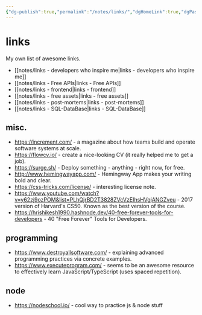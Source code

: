 ```yaml
---
{"dg-publish":true,"permalink":"/notes/links/","dgHomeLink":true,"dgPassFrontmatter":false}
---
```


# links

My own list of awesome links.

- [[notes/links - developers who inspire me|links - developers who inspire me]]
- [[notes/links - Free APIs|links - Free APIs]]
- [[notes/links - frontend|links - frontend]]
- [[notes/links - free assets|links - free assets]]
- [[notes/links - post-mortems|links - post-mortems]]
- [[notes/links - SQL-DataBase|links - SQL-DataBase]]


## misc.

- <https://increment.com/> - a magazine about how teams build and operate software systems at scale.
- <https://flowcv.io/> - create a nice-looking CV (it really helped me to get a job).
- <https://surge.sh/> - Deploy something - anything - right now, for free.
- <http://www.hemingwayapp.com/> - Hemingway App makes your writing bold and clear.
- <https://css-tricks.com/license/> - interesting license note.
- <https://www.youtube.com/watch?v=y62zj9ozPOM&list=PLhQjrBD2T3828ZVcVzEIhsHVgjANGZveu> - 2017 version of Harvard's CS50. Known as the best version of the course.
- <https://hrishikesh1990.hashnode.dev/40-free-forever-tools-for-developers> - 40 "Free Forever" Tools for Developers.


## programming

- <https://www.destroyallsoftware.com/> - explaining advanced programming practices via concrete examples.
- <https://www.executeprogram.com/> - seems to be an awesome resource to effectively learn JavaScript/TypeScript (uses spaced repetition).






## node

- <https://nodeschool.io/> - cool way to practice js & node stuff




